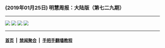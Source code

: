 ### (2019年01月25日) 明慧周报：大陆版（第七二九期） 

---

<img src="http://qikan.minghui.org/mhqkpage/qikanimage/2019/01/25/mhzb_729_pdf-online1.png"/> 

<img src="http://qikan.minghui.org/mhqkpage/qikanimage/2019/01/25/mhzb_729_pdf-online2.png"/> 

<img src="http://qikan.minghui.org/mhqkpage/qikanimage/2019/01/25/mhzb_729_pdf-online3.png"/> 

<img src="http://qikan.minghui.org/mhqkpage/qikanimage/2019/01/25/mhzb_729_pdf-online4.png"/> 



---

#### [首页](../../../..) &nbsp;|&nbsp; [禁闻聚合](https://github.com/gfw-breaker/banned-news) &nbsp;|&nbsp; [手把手翻墙教程](https://github.com/gfw-breaker/guides) 